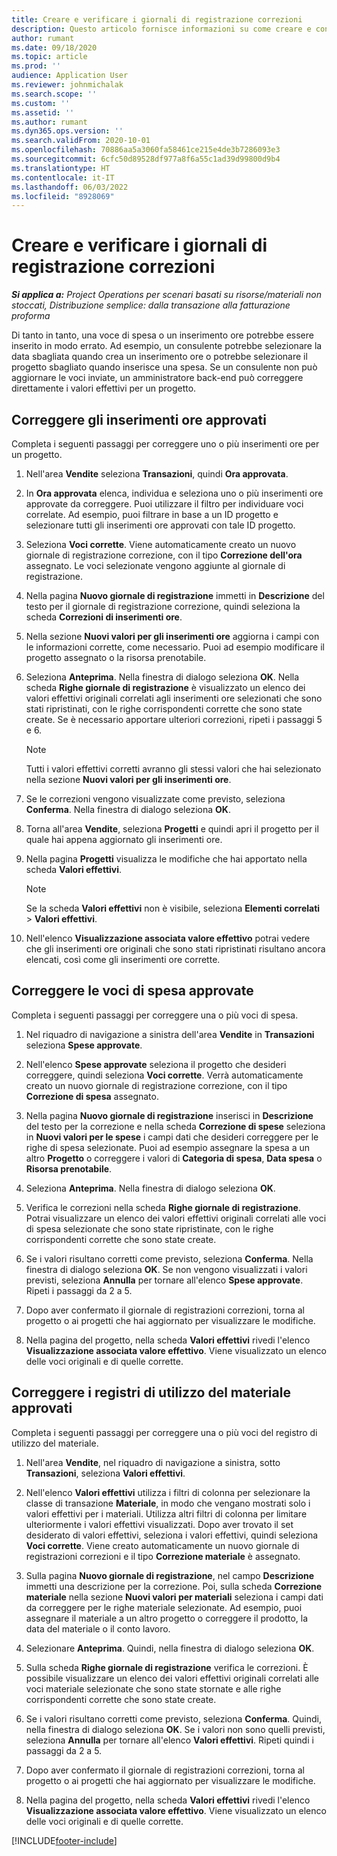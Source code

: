 ```yaml
---
title: Creare e verificare i giornali di registrazione correzioni
description: Questo articolo fornisce informazioni su come creare e confermare un giornale di registrazione di correzioni.
author: rumant
ms.date: 09/18/2020
ms.topic: article
ms.prod: ''
audience: Application User
ms.reviewer: johnmichalak
ms.search.scope: ''
ms.custom: ''
ms.assetid: ''
ms.author: rumant
ms.dyn365.ops.version: ''
ms.search.validFrom: 2020-10-01
ms.openlocfilehash: 70886aa5a3060fa58461ce215e4de3b7286093e3
ms.sourcegitcommit: 6cfc50d89528df977a8f6a55c1ad39d99800d9b4
ms.translationtype: HT
ms.contentlocale: it-IT
ms.lasthandoff: 06/03/2022
ms.locfileid: "8928069"
---
```

# <a name="create-and-confirm-correction-journals"></a>Creare e verificare i giornali di registrazione correzioni

_**Si applica a:** Project Operations per scenari basati su risorse/materiali non stoccati, Distribuzione semplice: dalla transazione alla fatturazione proforma_

Di tanto in tanto, una voce di spesa o un inserimento ore potrebbe essere inserito in modo errato. Ad esempio, un consulente potrebbe selezionare la data sbagliata quando crea un inserimento ore o potrebbe selezionare il progetto sbagliato quando inserisce una spesa. Se un consulente non può aggiornare le voci inviate, un amministratore back-end può correggere direttamente i valori effettivi per un progetto.

## <a name="correct-approved-time-entries"></a>Correggere gli inserimenti ore approvati     

Completa i seguenti passaggi per correggere uno o più inserimenti ore per un progetto.

1. Nell'area **Vendite** seleziona **Transazioni**, quindi **Ora approvata**. 

2. In **Ora approvata** elenca, individua e seleziona uno o più inserimenti ore approvate da correggere. Puoi utilizzare il filtro per individuare voci correlate. Ad esempio, puoi filtrare in base a un ID progetto e selezionare tutti gli inserimenti ore approvati con tale ID progetto.

3. Seleziona **Voci corrette**. Viene automaticamente creato un nuovo giornale di registrazione correzione, con il tipo **Correzione dell'ora** assegnato. Le voci selezionate vengono aggiunte al giornale di registrazione. 

4. Nella pagina **Nuovo giornale di registrazione** immetti in **Descrizione** del testo per il giornale di registrazione correzione, quindi seleziona la scheda **Correzioni di inserimenti ore**.  

5. Nella sezione **Nuovi valori per gli inserimenti ore** aggiorna i campi con le informazioni corrette, come necessario. Puoi ad esempio modificare il progetto assegnato o la risorsa prenotabile.

6. Seleziona **Anteprima**. Nella finestra di dialogo seleziona **OK**. Nella scheda **Righe giornale di registrazione** è visualizzato un elenco dei valori effettivi originali correlati agli inserimenti ore selezionati che sono stati ripristinati, con le righe corrispondenti corrette che sono state create. Se è necessario apportare ulteriori correzioni, ripeti i passaggi 5 e 6. 

    > [!NOTE]
    > Tutti i valori effettivi corretti avranno gli stessi valori che hai selezionato nella sezione **Nuovi valori per gli inserimenti ore**.

7. Se le correzioni vengono visualizzate come previsto, seleziona **Conferma**. Nella finestra di dialogo seleziona **OK**.

8. Torna all'area **Vendite**, seleziona **Progetti** e quindi apri il progetto per il quale hai appena aggiornato gli inserimenti ore. 

9. Nella pagina **Progetti** visualizza le modifiche che hai apportato nella scheda **Valori effettivi**. 

    > [!NOTE]
    > Se la scheda **Valori effettivi** non è visibile, seleziona **Elementi correlati** > **Valori effettivi**.  

10. Nell'elenco **Visualizzazione associata valore effettivo** potrai vedere che gli inserimenti ore originali che sono stati ripristinati risultano ancora elencati, così come gli inserimenti ore corrette. 

 
## <a name="correct-approved-expense-entries"></a>Correggere le voci di spesa approvate

Completa i seguenti passaggi per correggere una o più voci di spesa. 

1. Nel riquadro di navigazione a sinistra dell'area **Vendite** in **Transazioni** seleziona **Spese approvate**.

2. Nell'elenco **Spese approvate** seleziona il progetto che desideri correggere, quindi seleziona **Voci corrette**. Verrà automaticamente creato un nuovo giornale di registrazione correzione, con il tipo **Correzione di spesa** assegnato. 

3. Nella pagina **Nuovo giornale di registrazione** inserisci in **Descrizione** del testo per la correzione e nella scheda **Correzione di spese** seleziona in **Nuovi valori per le spese** i campi dati che desideri correggere per le righe di spesa selezionate. Puoi ad esempio assegnare la spesa a un altro **Progetto** o correggere i valori di **Categoria di spesa**, **Data spesa** o **Risorsa prenotabile**.

4. Seleziona **Anteprima**. Nella finestra di dialogo seleziona **OK**. 

5. Verifica le correzioni nella scheda **Righe giornale di registrazione**. Potrai visualizzare un elenco dei valori effettivi originali correlati alle voci di spesa selezionate che sono state ripristinate, con le righe corrispondenti corrette che sono state create.

6. Se i valori risultano corretti come previsto, seleziona **Conferma**. Nella finestra di dialogo seleziona **OK**. Se non vengono visualizzati i valori previsti, seleziona **Annulla** per tornare all'elenco **Spese approvate**. Ripeti i passaggi da 2 a 5. 

7. Dopo aver confermato il giornale di registrazioni correzioni, torna al progetto o ai progetti che hai aggiornato per visualizzare le modifiche.

8. Nella pagina del progetto, nella scheda **Valori effettivi** rivedi l'elenco **Visualizzazione associata valore effettivo**. Viene visualizzato un elenco delle voci originali e di quelle corrette.


## <a name="correct-approved-material-usage-logs"></a>Correggere i registri di utilizzo del materiale approvati

Completa i seguenti passaggi per correggere una o più voci del registro di utilizzo del materiale.

1. Nell'area **Vendite**, nel riquadro di navigazione a sinistra, sotto **Transazioni**, seleziona **Valori effettivi**.

2. Nell'elenco **Valori effettivi** utilizza i filtri di colonna per selezionare la classe di transazione **Materiale**, in modo che vengano mostrati solo i valori effettivi per i materiali. Utilizza altri filtri di colonna per limitare ulteriormente i valori effettivi visualizzati. Dopo aver trovato il set desiderato di valori effettivi, seleziona i valori effettivi, quindi seleziona **Voci corrette**. Viene creato automaticamente un nuovo giornale di registrazioni correzioni e il tipo **Correzione materiale** è assegnato.

3. Sulla pagina **Nuovo giornale di registrazione**, nel campo **Descrizione** immetti una descrizione per la correzione. Poi, sulla scheda **Correzione materiale** nella sezione **Nuovi valori per materiali** seleziona i campi dati da correggere per le righe materiale selezionate. Ad esempio, puoi assegnare il materiale a un altro progetto o correggere il prodotto, la data del materiale o il conto lavoro.

4. Selezionare **Anteprima**. Quindi, nella finestra di dialogo seleziona **OK**.

5. Sulla scheda **Righe giornale di registrazione** verifica le correzioni. È possibile visualizzare un elenco dei valori effettivi originali correlati alle voci materiale selezionate che sono state stornate e alle righe corrispondenti corrette che sono state create.

6. Se i valori risultano corretti come previsto, seleziona **Conferma**. Quindi, nella finestra di dialogo seleziona **OK**. Se i valori non sono quelli previsti, seleziona **Annulla** per tornare all'elenco **Valori effettivi**. Ripeti quindi i passaggi da 2 a 5.

7. Dopo aver confermato il giornale di registrazioni correzioni, torna al progetto o ai progetti che hai aggiornato per visualizzare le modifiche.

8. Nella pagina del progetto, nella scheda **Valori effettivi** rivedi l'elenco **Visualizzazione associata valore effettivo**. Viene visualizzato un elenco delle voci originali e di quelle corrette.


[!INCLUDE[footer-include](../includes/footer-banner.md)]

